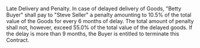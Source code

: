 Late Delivery and Penalty. In case of delayed delivery of Goods, "Betty Buyer" shall pay to "Steve Seller" a penalty amounting to 10.5% of the total value of the Goods for every 6 months of delay. The total amount of penalty shall not, however, exceed 55.0% of the total value of the delayed goods. If the delay is more than 9 months, the Buyer is entitled to terminate this Contract.